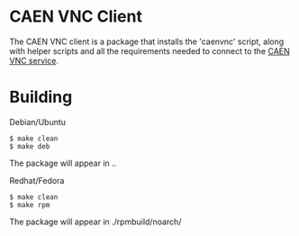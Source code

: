 CAEN VNC Client
===============

The CAEN VNC client is a package that installs the 'caenvnc' script, along with helper scripts and all the requirements needed to connect to the [CAEN VNC service](http://www.engin.umich.edu/caen/connect/vnc.html).

Building
========

Debian/Ubuntu

    $ make clean
    $ make deb

The package will appear in ..

Redhat/Fedora

    $ make clean
    $ make rpm

The package will appear in ./rpmbuild/noarch/
